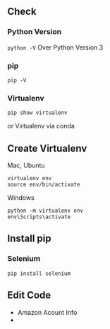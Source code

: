 ## Check

### Python Version
```python -V```
Over Python Version 3

### pip
```pip -V```

### Virtualenv
```pip show virtualenv```

or Virtualenv via conda


## Create Virtualenv

Mac, Ubuntu

```
virtualenv env
source env/bin/activate
```

Windows

```
python -m virtualenv env
env\Scripts\activate
```



## Install pip

### Selenium
```pip install selenium```

## Edit Code

+ Amazon Acount Info
+ 
